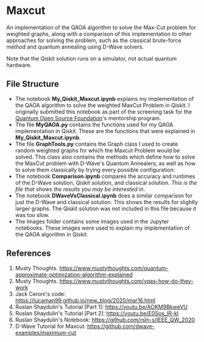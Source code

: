 # Maxcut

An implementation of the QAOA algorithm to solve the Max-Cut problem for weighted graphs, 
along with a comparison of this implementation to other approaches for solving the problem,
such as the classical brute-force method and quantum annealing using D-Wave solvers.

Note that the Qiskit solution runs on a simulator, not actual quantum hardware.

## File Structure
* The notebook **My_Qiskit_Maxcut.ipynb** explains my implementation of the QAOA algorithm to solve the weighted MaxCut Problem in Qiskit. I originally submitted this notebook as part of the screening task for the [Quantum Open Source Foundation](https://qosf.org)'s mentorship program. 
* The file **MyQAOA.py** contains the functions used for my QAOA implementation in Qiskit. These are the functions that were explained in **My_Qiskit_Maxcut.ipynb**.
* The file **GraphTools.py** contains the Graph class I used to create random weighted graphs for which the Maxcut Problem would be solved. This class also contains the methods which define how to solve the MaxCut problem with D-Wave's Quantum Annealers, as well as how to solve them classically by trying every possible configuration.
* The notebook **Comparison.ipynb** compares the accuracy and runtimes of the D-Wave solution, Qiskit solution, and classical solution. *This is the file that shows the results you may be interested in*.
* The notebook **DWaveVsClassical.ipynb** does a similar comparison for just the D-Wave and classical solution. This shows the results for slightly larger graphs. The Qiskit solution was not included in this file because it was too slow.
* The Images folder contains some images used in the Jupyter notebooks. These images were used to explain my implementation of the QAOA algorithm in Qiskit.

## References

1. Musty Thoughts. https://www.mustythoughts.com/quantum-approximate-optimization-algorithm-explained
2. Musty Thoughts. https://www.mustythoughts.com/vqas-how-do-they-work
3. Jack Ceroni's code: https://lucaman99.github.io/new_blog/2020/mar16.html
4. Ruslan Shaydulin's Tutorial [Part 1]: https://youtu.be/AOKM9BkweVU
5. Ruslan Shaydulin's Tutorial [Part 2]: https://youtu.be/E0Sos_lR-kI
6. Ruslan Shaydulin's Notebook: https://github.com/rsln-s/IEEE_QW_2020
7. D-Wave Tutorial for Maxcut: https://github.com/dwave-examples/maximum-cut
